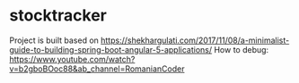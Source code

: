 # stocktracker
Project is built based on 
https://shekhargulati.com/2017/11/08/a-minimalist-guide-to-building-spring-boot-angular-5-applications/
How to debug:
https://www.youtube.com/watch?v=b2gboBOoc88&ab_channel=RomanianCoder
